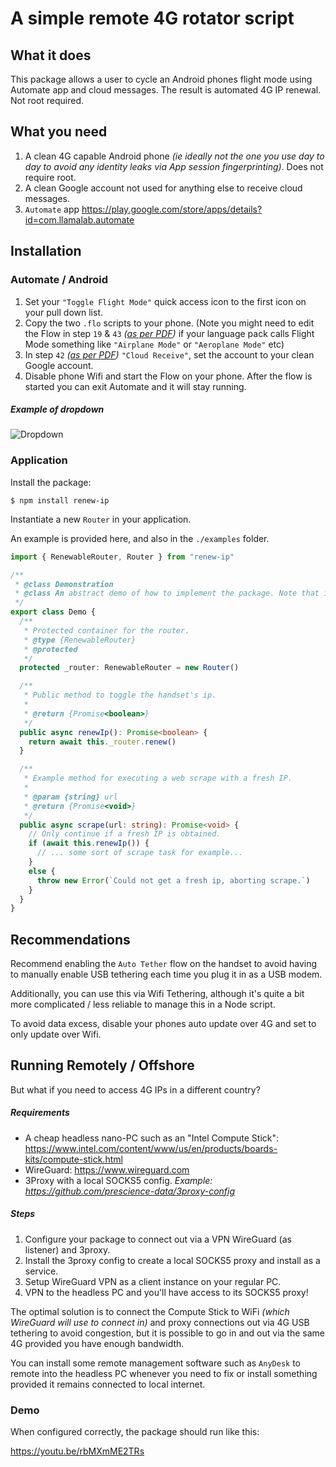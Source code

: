 # A simple remote 4G rotator script

## What it does

This package allows a user to cycle an Android phones flight mode using Automate app and cloud messages. The result is automated 4G IP renewal. Not root required.

## What you need

1. A clean 4G capable Android phone _(ie ideally not the one you use day to day to avoid any identity leaks via App session fingerprinting)_. Does not require root.
2. A clean Google account not used for anything else to receive cloud messages.
3. `Automate` app https://play.google.com/store/apps/details?id=com.llamalab.automate

## Installation

### Automate / Android

1. Set your `"Toggle Flight Mode"` quick access icon to the first icon on your pull down list.
2. Copy the two `.flo` scripts to your phone.
   (Note you might need to edit the Flow in step `19` & `43` *([as per PDF](https://github.com/prescience-data/4g-rotator/blob/master/Flows/Toggle%20Flight%20Mode.pdf))* if your language pack calls
   Flight Mode something like `"Airplane Mode"` or `"Aeroplane Mode"` etc)
3. In step `42` *([as per PDF](https://github.com/prescience-data/4g-rotator/blob/master/Flows/Toggle%20Flight%20Mode.pdf))* `"Cloud Receive"`, set the account to your clean Google account.
4. Disable phone Wifi and start the Flow on your phone. After the flow is started you can exit Automate and it will stay running.

##### Example of dropdown
![Dropdown](https://user-images.githubusercontent.com/65471523/107136442-4f64a800-6957-11eb-8a1d-ece00cb6f481.png)

### Application

Install the package:

```shell
$ npm install renew-ip
```

Instantiate a new `Router` in your application.

An example is provided here, and also in the `./examples` folder.

```typescript
import { RenewableRouter, Router } from "renew-ip"

/**
 * @class Demonstration
 * @class An abstract demo of how to implement the package. Note that in practice you would import from `renew-ip` not `../src`.
 */
export class Demo {
  /**
   * Protected container for the router.
   * @type {RenewableRouter}
   * @protected
   */
  protected _router: RenewableRouter = new Router()

  /**
   * Public method to toggle the handset's ip.
   *
   * @return {Promise<boolean>}
   */
  public async renewIp(): Promise<boolean> {
    return await this._router.renew()
  }

  /**
   * Example method for executing a web scrape with a fresh IP.
   *
   * @param {string} url
   * @return {Promise<void>}
   */
  public async scrape(url: string): Promise<void> {
    // Only continue if a fresh IP is obtained.
    if (await this.renewIp()) {
      // ... some sort of scrape task for example...
    }
    else {
      throw new Error(`Could not get a fresh ip, aborting scrape.`)
    }
  }
}


```


## Recommendations

Recommend enabling the `Auto Tether` flow on the handset to avoid having to manually enable USB tethering each time you plug it in as a USB modem.

Additionally, you can use this via Wifi Tethering, although it's quite a bit more complicated / less reliable to manage this in a Node script.

To avoid data excess, disable your phones auto update over 4G and set to only update over Wifi.

## Running Remotely / Offshore

But what if you need to access 4G IPs in a different country?

##### Requirements

* A cheap headless nano-PC such as an "Intel Compute Stick": https://www.intel.com/content/www/us/en/products/boards-kits/compute-stick.html
* WireGuard: https://www.wireguard.com
* 3Proxy with a local SOCKS5 config. _Example: https://github.com/prescience-data/3proxy-config_

##### Steps

1. Configure your package to connect out via a VPN WireGuard (as listener) and 3proxy.
2. Install the 3proxy config to create a local SOCKS5 proxy and install as a service.
3. Setup WireGuard VPN as a client instance on your regular PC.
4. VPN to the headless PC and you'll have access to its SOCKS5 proxy!

The optimal solution is to connect the Compute Stick to WiFi _(which WireGuard will use to connect in)_ and proxy connections out via 4G USB tethering to avoid congestion, but it is possible to go in
and out via the same 4G provided you have enough bandwidth.

You can install some remote management software such as `AnyDesk` to remote into the headless PC whenever you need to fix or install something provided it remains connected to local internet.

### Demo

When configured correctly, the package should run like this:

https://youtu.be/rbMXmME2TRs

